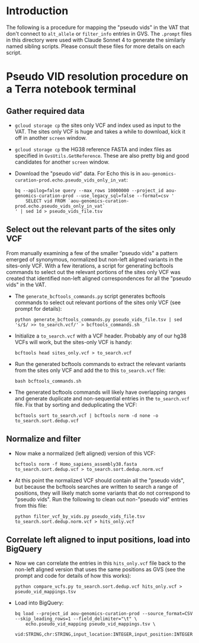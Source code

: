 # Introduction

The following is a procedure for mapping the "pseudo vids" in the VAT that don't connect to `alt_allele` or `filter_info` 
entries in GVS. The `.prompt` files in this directory were used with Claude Sonnet 4 to generate the similarly named
sibling scripts. Please consult these files for more details on each script.

# Pseudo VID resolution procedure on a Terra notebook terminal

## Gather required data
  - `gcloud storage cp` the sites only VCF and index used as input to the VAT. The sites only VCF is huge and takes a
    while to download, kick it off in another `screen` window.
 
  - `gcloud storage cp` the HG38 reference FASTA and index files as specified in `GvsUtils.GetReference`. These are also
    pretty big and good candidates for another `screen` window.
 
  - Download the "pseudo vid" data. For Echo this is in `aou-genomics-curation-prod.echo.pseudo_vids_only_in_vat`:

    ```shell
    bq --apilog=false query --max_rows 10000000 --project_id aou-genomics-curation-prod --use_legacy_sql=false --format=csv '
        SELECT vid FROM `aou-genomics-curation-prod.echo.pseudo_vids_only_in_vat`
    ' | sed 1d > pseudo_vids_file.tsv
    ```

## Select out the relevant parts of the sites only VCF

  From manually examining a few of the smaller "pseudo vids" a pattern emerged of synonymous, normalized but non-left
  aligned variants in the sites-only VCF. With a few iterations, a script for generating bcftools commands to select out
  the relevant portions of the sites only VCF was created that identified non-left aligned correspondences for all the
  "pseudo vids" in the VAT.

  - The `generate_bcftools_commands.py` script generates bcftools commands to select out relevant portions of the sites
    only VCF (see prompt for details):
 
    ```shell
    python generate_bcftools_commands.py pseudo_vids_file.tsv | sed 's/$/ >> to_search.vcf/' > bcftools_commands.sh
    ```

  - Initialize a `to_search.vcf` with a VCF header. Probably any of our hg38 VCFs will work, but the sites-only VCF is handy:
    ```shell
    bcftools head sites_only.vcf > to_search.vcf
    ```
    
  - Run the generated bcftools commands to extract the relevant variants from the sites only VCF and add the to this `to_search.vcf` file:
    ```shell
    bash bcftools_commands.sh
    ```

  - The generated bcftools commands will likely have overlapping ranges and generate duplicate and non-sequential entries
    in the `to_search.vcf` file. Fix that by sorting and deduplicating the VCF:
    ```shell
    bcftools sort to_search.vcf | bcftools norm -d none -o to_search.sort.dedup.vcf
    ```
    
## Normalize and filter

  - Now make a normalized (left aligned) version of this VCF:
    ```shell
    bcftools norm -f Homo_sapiens_assembly38.fasta to_search.sort.dedup.vcf > to_search.sort.dedup.norm.vcf
    ```

  - At this point the normalized VCF should contain all the "pseudo vids", but because the bcftools searches are written
    to search a range of positions, they will likely match some variants that do not correspond to "pseudo vids".
    Run the following to clean out non-"pseudo vid" entries from this file:
    ```shell
    python filter_vcf_by_vids.py pseudo_vids_file.tsv to_search.sort.dedup.norm.vcf > hits_only.vcf
    ```
    
## Correlate left aligned to input positions, load into BigQuery
  - Now we can correlate the entries in this `hits_only.vcf` file back to the non-left aligned version that uses the same
    positions as GVS (see the prompt and code for details of how this works):
    ```shell
    python compare_vcfs.py to_search.sort.dedup.vcf hits_only.vcf > pseudo_vid_mappings.tsv
    ```
  - Load into BigQuery:
    ```shell
    bq load --project_id aou-genomics-curation-prod --source_format=CSV --skip_leading_rows=1 --field_delimiter="\t" \
        echo.pseudo_vid_mapping pseudo_vid_mappings.tsv \
        vid:STRING,chr:STRING,input_location:INTEGER,input_position:INTEGER,input_ref:STRING,input_alt:STRING,left_aligned_location:INTEGER,left_aligned_position:INTEGER,left_aligned_ref:STRING,left_aligned_alt:STRING,info_field:STRING
    ```
